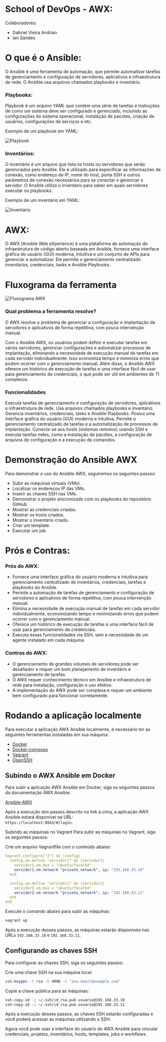 # School of DevOps - AWX:

Colaboradores:
- Gabriel Vieira Andrian
- Ian Sandes

# O que é o Ansible:

O Ansible é uma ferramenta de automação, que permite automatizar tarefas de gerenciamento e configuração de servidores, aplicativos e infraestrutura de rede. O Ansible usa arquivos chamados playbooks e inventário.

### Playbooks:

Playbook é um arquivo YAML que contém uma série de tarefas e instruções de como um sistema deve ser configurado e gerenciado, incluindo as configurações do sistema operacional, instalação de pacotes, criação de usuários, configurações de serviços e etc.

Exemplo de um playbook em YAML:

![Playbook](images/playbook_exemplo.png "Exemplo de um playbook em YAML")
### Inventários:

O inventário é um arquivo que lista os hosts ou servidores que serão gerenciados pelo Ansible. Ele é utilizado para especificar as informações de conexão, como endereço de IP, nome do host, porta SSH e outros parâmetros de conexão necessários para se conectar e gerenciar o servidor. O Ansible utiliza o inventário para saber em quais servidores executar os playbooks.

Exemplo de um inventário em YAML:

![Inventario](images/inventario_exemplo.png "Exemplo de um inventário em YAML")
# AWX:

O AWX (Ansible Web eXperience) é uma plataforma de automação de infraestrutura de código aberto baseada em Ansible, fornece uma interface gráfica do usuário (GUI) moderna, intuitiva e um conjunto de APIs para gerenciar e automatizar. Ele permite o gerenciamento centralizado inventários, credenciais, tasks e Ansible Playbooks.

# Fluxograma da ferramenta

![Fluxograma AWX](images/awx_fluxograma.png "Fluxograma da ferramenta AWX")
### Qual problema a ferramenta resolve?

O AWX resolve o problema de gerenciar a configuração e implantação de servidores e aplicativos de forma repetitiva, com pouca intervenção manual.

Com o Ansible AWX, os usuários podem definir e executar tarefas em vários servidores, gerenciar configurações e automatizar processos de implantação, eliminando a necessidade de execução manual de tarefas em cada servidor individualmente. Isso economiza tempo e minimiza erros que podem ocorrer com o gerenciamento manual. Além disso, o Ansible AWX oferece um histórico de execução de tarefas e uma interface fácil de usar para gerenciamento de credenciais, o que pode ser útil em ambientes de TI complexos.

### Funcionalidades
Executa tarefas de gerenciamento e configuração de servidores, aplicativos e infraestrutura de rede.
Usa arquivos chamados playbooks e inventário.
Gerencia inventários, credenciais, tasks e Ansible Playbooks.
Possui uma interface gráfica do usuário (GUI) moderna e intuitiva.
Permite o gerenciamento centralizado de tarefas e a automatização de processos de implantação.
Conecta-se aos hosts (sistemas remotos) usando SSH e executa tarefas neles, como a instalação de pacotes, a configuração de arquivos de configuração e a execução de comandos.

# Demonstração do Ansible AWX
Para demonstrar o uso do Ansible AWX, seguiremos os seguintes passos:

- Subir as máquinas virtuais (VMs).
- Localizar os endereços IP das VMs.
- Inserir as chaves SSH nas VMs.
- Demonstrar o projeto sincronizado com os playbooks do repositório GitHub.
- Mostrar as credenciais criadas.
- Mostrar os hosts criados.
- Mostrar o inventário criado.
- Criar um template.
- Executar um job.

# Prós e Contras:

### Prós do AWX:

- Fornece uma interface gráfica do usuário moderna e intuitiva para gerenciamento centralizado de inventários, credenciais, tarefas e playbooks do Ansible.
- Permite a automação de tarefas de gerenciamento e configuração de servidores e aplicativos de forma repetitiva, com pouca intervenção manual.
- Elimina a necessidade de execução manual de tarefas em cada servidor individualmente, economizando tempo e minimizando erros que podem ocorrer com o gerenciamento manual.
- Oferece um histórico de execução de tarefas e uma interface fácil de usar para gerenciamento de credenciais.
- Executa essas funcionalidades via SSH, sem a necessidade de um agente instalado em cada máquina.

### Contras do AWX:

- O gerenciamento de grandes volumes de servidores pode ser desafiador e requer um bom planejamento de inventário e gerenciamento de tarefas.
- O AWX requer conhecimento técnico em Ansible e infraestrutura de rede para instalação, configuração e uso efetivo.
- A implementação do AWX pode ser complexa e requer um ambiente bem configurado para funcionar corretamente.

# Rodando a aplicação localmente

Para executar a aplicação AWX Ansible localmente, é necessário ter as seguintes ferramentas instaladas em sua máquina:

- [Docker](https://docs.docker.com/get-started/)
- [Docker-compose](https://docs.docker.com/compose/)
- [Vagrant](https://developer.hashicorp.com/vagrant/docs)
- [OpenSSH](https://www.openssh.com/)

## Subindo o AWX Ansible em Docker
Para subir a aplicação AWX Ansible em Docker, siga os seguintes passos da documentação AWX Ansible:

[Ansible-AWX](https://github.com/ansible/awx/tree/devel/tools/docker-compose)

Após a execução dos passos descrito no link a cima, a aplicação AWX Ansible estará disponível na URL:  
`https://localhost:8043/#/login`.

Subindo as máquinas no Vagrant
Para subir as máquinas no Vagrant, siga os seguintes passos:

Crie um arquivo Vagrantfile com o conteúdo abaixo:
```yml
Vagrant.configure("2") do |config|
  config.vm.define "servidor1" do |servidor1|
    servidor1.vm.box = "ubuntu/focal64"
    servidor1.vm.network "private_network", ip: "192.168.33.10"
  end

  config.vm.define "servidor2" do |servidor2|
    servidor2.vm.box = "ubuntu/focal64"
    servidor2.vm.network "private_network", ip: "192.168.33.11"
  end
end
```

Execute o comando abaixo para subir as máquinas:
```bash
vagrant up
```

Após a execução desses passos, as máquinas estarão disponíveis nas URLs `192.168.33.10` e `192.168.33.11`.

## Configurando as chaves SSH

Para configurar as chaves SSH, siga os seguintes passos:

Crie uma chave SSH na sua máquina local:
```bash
ssh-keygen -t rsa -b 4096 -C "seu-email@example.com"
```

Copie a chave pública para as máquinas:
```bash
ssh-copy-id -i ~/.ssh/id_rsa.pub usuario@192.168.33.10
ssh-copy-id -i ~/.ssh/id_rsa.pub usuario@192.168.33.11
```

Após a execução desses passos, as chaves SSH estarão configuradas e você poderá acessar as máquinas utilizando o SSH.


Agora você pode usar a interface do usuário do AWX Ansible para vincular credenciais, projetos, inventários, hosts, templates, jobs e workflows.